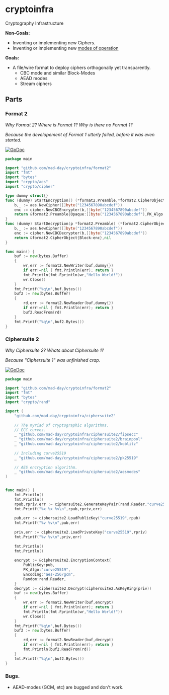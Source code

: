 # cryptoinfra
Cryptography Infrastructure

**Non-Goals:**
- Inventing or implementing new Ciphers.
- Inventing or implementing new [modes of operation](https://en.wikipedia.org/wiki/Block_cipher_mode_of_operation)

**Goals:**
- A file/wire format to deploy ciphers orthogonally yet transparently.
	- CBC mode and similar Block-Modes
	- AEAD modes
	- Stream ciphers


## Parts

### Format 2

*Why Format 2? Where is Format 1? Why is there no Format 1?*

*Because the developement of Format 1 utterly failed, before it was even started.*

[![GoDoc](https://godoc.org/github.com/mad-day/cryptoinfra/format2?status.svg)](https://godoc.org/github.com/mad-day/cryptoinfra/format2)

```go
package main

import "github.com/mad-day/cryptoinfra/format2"
import "fmt"
import "bytes"
import "crypto/aes"
import "crypto/cipher"

type dummy struct{}
func (dummy) StartEncryption() (*format2.Preamble,*format2.CipherObject,error) {
	b,_ := aes.NewCipher([]byte("1234567890abcdef"))
	enc := cipher.NewCBCEncrypter(b,[]byte("1234567890abcdef"))
	return &format2.Preamble{Opaque:[]byte("1234567890abcdef"),PK_Algo:"/",Encoding:"aes"},&format2.CipherObject{Block:enc},nil
}
func (dummy) StartDecryption(p *format2.Preamble) (*format2.CipherObject,error) {
	b,_ := aes.NewCipher([]byte("1234567890abcdef"))
	enc := cipher.NewCBCDecrypter(b,[]byte("1234567890abcdef"))
	return &format2.CipherObject{Block:enc},nil
}

func main() {
	buf := new(bytes.Buffer)
	{
		wr,err := format2.NewWriter(buf,dummy{})
		if err!=nil { fmt.Println(err); return }
		fmt.Println(fmt.Fprintln(wr,"Hello World!"))
		wr.Close()
	}
	fmt.Printf("%q\n",buf.Bytes())
	buf2 := new(bytes.Buffer)
	{
		rd,err := format2.NewReader(buf,dummy{})
		if err!=nil { fmt.Println(err); return }
		buf2.ReadFrom(rd)
	}
	fmt.Printf("%q\n",buf2.Bytes())
}
```


### Ciphersuite 2

*Why Ciphersuite 2? Whats about Ciphersuite 1?*

*Because "Ciphersuite 1" was unfinished crap.*

[![GoDoc](https://godoc.org/github.com/mad-day/cryptoinfra/ciphersuite2?status.svg)](https://godoc.org/github.com/mad-day/cryptoinfra/ciphersuite2)

```go
package main

import "github.com/mad-day/cryptoinfra/format2"
import "fmt"
import "bytes"
import "crypto/rand"

import (
	"github.com/mad-day/cryptoinfra/ciphersuite2"
	
	// The myriad of cryptographic algorithms.
	// ECC curves.
	_ "github.com/mad-day/cryptoinfra/ciphersuite2/fipsecc"
	_ "github.com/mad-day/cryptoinfra/ciphersuite2/brainpool"
	_ "github.com/mad-day/cryptoinfra/ciphersuite2/koblitz"
	
	// Including curve25519
	_ "github.com/mad-day/cryptoinfra/ciphersuite2/pk25519"
	
	// AES encryption algorithm.
	_ "github.com/mad-day/cryptoinfra/ciphersuite2/aesmodes"
)


func main() {
	fmt.Println()
	fmt.Println()
	rpub,rpriv,err := ciphersuite2.GenerateKeyPair(rand.Reader,"curve25519")
	fmt.Printf("%x %x %v\n",rpub,rpriv,err)
	
	pub,err := ciphersuite2.LoadPublicKey("curve25519",rpub)
	fmt.Printf("%v %v\n",pub,err)
	
	priv,err := ciphersuite2.LoadPrivateKey("curve25519",rpriv)
	fmt.Printf("%v %v\n",priv,err)
	
	fmt.Println()
	fmt.Println()
	
	encrypt := &ciphersuite2.EncryptionContext{
		PublicKey:pub,
		PK_Algo:"curve25519",
		Encoding:"aes-256/gcm",
		Random:rand.Reader,
	}
	decrypt := ciphersuite2.Decrypt(ciphersuite2.AsKeyRing(priv))
	buf := new(bytes.Buffer)
	{
		wr,err := format2.NewWriter(buf,encrypt)
		if err!=nil { fmt.Println(err); return }
		fmt.Println(fmt.Fprintln(wr,"Hello World!"))
		wr.Close()
	}
	fmt.Printf("%q\n",buf.Bytes())
	buf2 := new(bytes.Buffer)
	{
		rd,err := format2.NewReader(buf,decrypt)
		if err!=nil { fmt.Println(err); return }
		fmt.Println(buf2.ReadFrom(rd))
	}
	fmt.Printf("%q\n",buf2.Bytes())
}
```


### Bugs.

- AEAD-modes (GCM, etc) are bugged and don't work.

